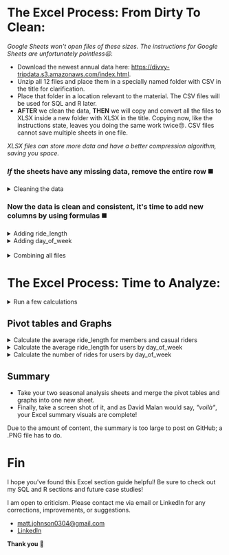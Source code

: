 # The Excel Process: From Dirty To Clean:

*Google Sheets won't open files of these sizes. The instructions for Google Sheets are unfortunately pointless:frowning:.*

* Download the newest annual data here: https://divvy-tripdata.s3.amazonaws.com/index.html.
* Unzip all 12 files and place them in a specially named folder with CSV in the title for clarification.
* Place that folder in a location relevant to the material. The CSV files will be used for SQL and R later.
* <strong>AFTER</strong> we clean the data, <strong>THEN</strong> we will copy and convert all the files to XLSX inside a new folder with XLSX in the title. Copying now, like the instructions state, leaves you doing the same work twice:unamused:. CSV files cannot save multiple sheets in one file.

*XLSX files can store more data and have a better compression algorithm, saving you space.*

### *If* the sheets have any missing data, remove the entire row :black_medium_square:
<details>
<summary> Cleaning the data </summary>
  
*This process is per situation, and normally stakeholders are involved with the decision on what to do with empty cells.*
<ol>  
<li> Select all fields (including column names) by clicking and dragging over all columns or by clicking the utmost upper-left from the field section of the sheet. Aka, above row 1 and to the left of column A. </li>
<li> After selecting all fields, press F5 or hold down CTRL+G until a "Go To" window pops up > Select "Special" > Click "Blanks" > Hit OK. This may take minutes to finish running. </li>
<li> Once finished, scroll down until you see a highlighted cell or chunk of cells. Right-click when hovered over one and choose "Delete," then choose "Entire row" (you may get a warning; hit OK). This will take minutes, and your sheet may freeze; that's normal. </li>
<li> Sadly, you must do all of these steps as many times as it takes until your results land you at the bottom of the sheet. Do this all sheets :weary:. </li>
</ol>
<ul>
<li> Normally you sort and filter each column depending on the data type looking for anomalies or any number of error values </li>
  <ul>
   <li> Currency: currency types that are out of range. </li>
   <li> Date: dates that are out of range. </li>
   <li> Number: numbers that are out of range. </li>
   <li> Percentage: percentages that are out of range. </li>
   <li> Text: letters or word lengths that are out of range. </li>
   <li> Time: times that are out of range. </li>
  </ul>
  </ul>
  
*This data is much cleaner than normal situations, but we will see one instance where it needs to be applied.*
</details>  


### Now the data is clean and consistent, it's time to add new columns by using formulas :black_medium_square:
<details>
<summary> Adding ride_length </summary>
  
  *In truth, normally we would also touch base with the stakeholders to ask about removing ride_length duration ranges; lower and higher than certain thresholds are anomalies, offer little insight, and skew most results, outside of rare instances.*
  
 <ol>
 <li> In your spreadsheet, create a column called "ride_length" in Column N, row 1. </li> 
 <li> Calculate the length of each ride using the minus operator from columns C (started_at) and D (ended_at) Enter "=D2-C2" in cell N2 </li> 
 <li> Your result will be a float. Change that into the time format of HH:MM:SS. </li> 
 <li> Select N2 > right click > A window pop up will appear select "Format Cells" (again Excel may freeze) </li> 
 <li> While in the "Number" tab find "Category:" and change it to "Time" > Type: > "37:30:55" > hit OK </li>
 <li> Select N2 > press CTRL+C > use macros to autofill the column (web search) or in N3 hold CTRL+SHIFT+down-arrow key > CTRL+V aka paste, then find the last naturally filled row + 1 select that cell hold CTRL+SHIFT+down-arrow key again and delete the invalid entries (Use PAGE UP & DOWN to move smoothly when close). </li>
   
### Some months will have faulty "ride_length" data. Each month needs to be checked using "Sort".
   
<li> Select <strong>ALL</strong> columns and click on the "Data" tab at the top of the sheet > click Sort > Sort by ride_length > Order Largest to Smallest. 
  Any cells in "ride_length" filled with ##### forever need their whole row deleted (mind your header row). </li>
   
* *Excel is a mess when sorting. It doesn't have the ability to use a primary key to sort all of the fields based on one column. If you forget to sort by <strong>all</strong> columns, your data will be wrong. Also, filtering is limited to 10,000 unique items; with files of this size, filtering for what we need to accomplish is useless. Aka "This is the way".*
   
<li> Now repeat these steps for all 12 sheets. </li>
</ol>
</details>  


<details>
<summary> Adding day_of_week </summary>
  
*This one is straight forward :smile:.*
  
 <ol>
 <li> In your spreadsheet, create a column called "day_of_week." in Column O, row 1. </li>  
 <li> In O2, enter "=WEEKDAY(C2,1)", 1 = Sunday, and 7 = Saturday. Later, if you prefer your Excel visuals to have the actual weekday name, use "=TEXT(C2, "dddd")."  </li>
 <li> Select O2 > press CTRL+C > use macros to autofill the column (web search), or in O3, hold CTRL+SHIFT+down-arrow key > paste, then find the last naturally filled row + 1 select that cell, hold CTRL+SHIFT+the down key again, and delete the invalid entries (use PAGE UP and PAGE DOWN to move smoothly when close). </li>
<li> Now repeat these steps for all 12 sheets, and make sure to save your work. We're done with the CSV files until SQL and R. </li>
</ol>
</details>  

<details>
<summary> Combining all files </summary>
  
*<strong>NOW</strong> we are going to copy and convert all the files to XLSX inside a new folder with XLSX in the title.*

<ol>
<li> Open the first clean CSV file. </li> 
<li>File > Save As > Browse > Your XLSX folder location > Save as type: Excel Workbook. Do this for all 12. </li> 
<li> Use Power Query (Google search) or simply copy and paste each sheet with CTRL+A > CTRL+C > then paste in a new tab in the original first sheet with CTRL+V. </li>
<li> Do this for all 12. Be mindful to keep your sheet names consistent if you're copying and pasting. They won't auto populate. </li>
</ol>
  
  *Notice all your files sizes are smaller now and you now have a mega file too :clap:.*
</details>  


# The Excel Process: Time to Analyze:
<details>
<summary> Run a few calculations </summary>
  
 *Switch to the XLSX megafile now. Run a few calculations in two tabs of opposite seasons to get a better sense of the data layout.* 
  
<ol>
<li> Calculate the mean of ride_length: in cell Q2, type =AVERAGE(N:N), then format to time just like when we made column N "ride_length". Then make a header in Q1 so you remember what your result represents. </li>
<li> Calculate the max ride_length: in cell Q5, enter =MAX(N:N), then format to time again. Then make a header in Q4 so you remember what your result represents. </li>
<li> Calculate the mode for day_of_week: in cell Q8 enter =MODE(O:O). Then make a header in Q7 so you remember what your result represents. </li>  
</ol>
</details>  

## Pivot tables and Graphs
<details>
<summary> Calculate the average ride_length for members and casual riders </summary>
<ol>
<li> In cell Q11 click "Insert" on the top tab > Click "PivotTable" > select columns M and N > Existing Worksheet then OK. </li>
<li> Drag member_casual in the Rows area and ride_length in the Values area > left-click it and choose "Value Field Settings" change Count to Average. </li>
  
  * (blank) auto populates inside your pivot table, this is normal. Remove (blank) by clicking on cell Q11
  
<li> Now that you have your first pivot table, it is time to format R12-R14 just like column N "ride_length" to time. </li>
<li> The last step is to graph it. Click Q11 > at the top of Excel, click "Insert" > "Recommended Charts" > "Pie". </li>
<li> Place its upper-left corner in Q15. Use whatever chart you like. I just find pie to be the best for this table. </li>
<li> Select the chart and click on "chart styles". Pick whatever variation you like. Shrink the graph to your preference. </li>
</ol>
</details>

<details>
<summary> Calculate the average ride_length for users by day_of_week </summary>
<ol>
<li> In cell Q29, click "Insert" on the top tab > Click "PivotTable" > select columns M, N and O > Existing Worksheet then OK. </li>
<li> Drag member_casual in the Rows area and ride_length in the Values area > left-click it and choose "Value Field Settings" change Count to Average. Finally, drag day_of_week into the Columns area. </li>
  
 * (blank) auto populates inside your pivot table; this is normal. Remove (blank) by clicking on cell Q31
<li> Now it is time to format R31-Y33 just like column N "ride_length" to time. </li>
<li> Time to graph it. Click Q29 > at the top of Excel, click "Insert" > "Recommended Charts" > "Column" </li>
<li> Place its upper-left corner in Q34. Use whatever chart you like. I just find columns to be the best for this table. </li>
<li> It is recommended you change the day-of-week color palette for 1 & 2 because they match the first graph. </li> 
<li> Click into the new graph, then click a bar. Right-click it once selected and select "fill". Stretch the graph to column Y. </li>
</ol>
</details>

<details>
<summary> Calculate the number of rides for users by day_of_week </summary>
  
*This one is a little tricky.* 
<ol>
<li> In cell T3, click "Insert" on the top tab > Click "PivotTable" > select columns A, M and O > Existing worksheet, then OK. </li>
<li> Drag ride_id into the Value area and make sure its "Value Field Setting is set to Count. Then drag member_casual and day_of_week to the Rows area. </li>
  
   * (blank) auto-populates inside your pivot table; this is normal. Remove (blank) by clicking on cell T3
 
  <details>
  <summary> Solution </summary>
    <ol>
<li> To get the pivot table to form, you must select all columns 😅.</li>
<li> To get the pivot table to be sorted by day instead of member type, day_of_week must be loaded into the Rows area first. </li>
      </ol>
    </details>
<li> It's time to graph it. Click T3 > At the top of Excel, click "Insert" > "Recommended Charts" > "Column" </li>
<li> Place its upper-left corner in V3. Use whatever chart you like. I just find columns to be the best for this table too. </li>
<li> It is recommended that you change the member color to the same orange as the first graph. </li>
<li> It is also recommended to stretch the graph to column Z and row 25. </li>
<li> Also, you can change day_of_week to text format now. </li>
</ol>
</details>

## Summary 
* Take your two seasonal analysis sheets and merge the pivot tables and graphs into one new sheet.
* Finally, take a screen shot of it, and as David Malan would say, *"voilà"*, your Excel summary visuals are complete!

Due to the amount of content, the summary is too large to post on GitHub; a .PNG file has to do.

# Fin 
I hope you've found this Excel section guide helpful! Be sure to check out my SQL and R sections and future case studies!

I am open to criticism. Please contact me via email or LinkedIn for any corrections, improvements, or suggestions.

- matt.johnson0304@gmail.com
- [LinkedIn](https://www.linkedin.com/in/matt-johnson0304)

**Thank you** :bow:
